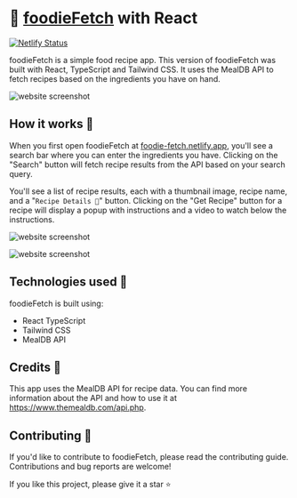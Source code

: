 # 🍲 [foodieFetch](https://foodieFetch-react.netlify.app)  with React

[![Netlify Status](https://api.netlify.com/api/v1/badges/4190951a-b124-40e7-ad0d-69ed80b26a67/deploy-status)](https://app.netlify.com/sites/foodie-fetch-react/deploys)

foodieFetch is a simple food recipe app. This version of foodieFetch was built with React, TypeScript and Tailwind CSS. It uses the MealDB API to fetch recipes based on the ingredients you have on hand.

![website screenshot](https://foodie-fetch.netlify.app/src/img/og-image.png)

## How it works 🍜

When you first open foodieFetch at [foodie-fetch.netlify.app](https://foodieFetch-react.netlify.app), you'll see a search bar where you can enter the ingredients you have. Clicking on the "Search" button will fetch recipe results from the API based on your search query.

You'll see a list of recipe results, each with a thumbnail image, recipe name, and a "`Recipe Details 🍲`" button. Clicking on the "Get Recipe" button for a recipe will display a popup with instructions and a video to watch below the instructions.

![website screenshot](https://foodie-fetch.netlify.app/src/img/project-screenshot.png)

![website screenshot](https://foodie-fetch.netlify.app/src/img/project-screenshot-1.png)

## Technologies used 🍴

foodieFetch is built using:

- React TypeScript
- Tailwind CSS
- MealDB API

## Credits 🧁

This app uses the MealDB API for recipe data. You can find more information about the API and how to use it at <https://www.themealdb.com/api.php>.

## Contributing 🥄

If you'd like to contribute to foodieFetch, please read the contributing guide. Contributions and bug reports are welcome!

If you like this project, please give it a star ⭐️
